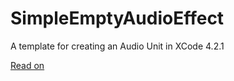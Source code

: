 SimpleEmptyAudioEffect
======================

A template for creating an Audio Unit in XCode 4.2.1

[Read on](http://sample-hold.com/2011/11/23/getting-started-with-audio-units-on-os-x-lion-and-xcode-4-2-1/)
